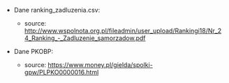 * Dane ranking_zadluzenia.csv:
  - source: http://www.wspolnota.org.pl/fileadmin/user_upload/Rankingi18/Nr_24_Ranking_-_Zadluzenie_samorzadow.pdf

* Dane PKOBP:
  - source: https://www.money.pl/gielda/spolki-gpw/PLPKO0000016.html
